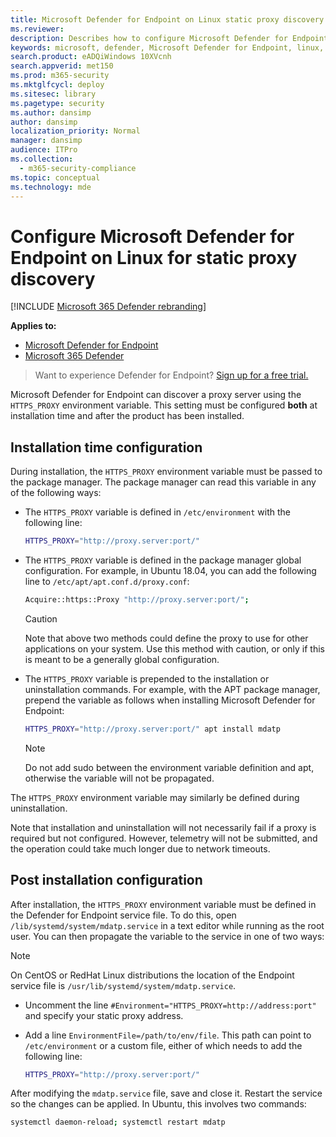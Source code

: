 ```yaml
---
title: Microsoft Defender for Endpoint on Linux static proxy discovery
ms.reviewer: 
description: Describes how to configure Microsoft Defender for Endpoint on Linux, for static proxy discovery.
keywords: microsoft, defender, Microsoft Defender for Endpoint, linux, installation, proxy
search.product: eADQiWindows 10XVcnh
search.appverid: met150
ms.prod: m365-security
ms.mktglfcycl: deploy
ms.sitesec: library
ms.pagetype: security
ms.author: dansimp
author: dansimp
localization_priority: Normal
manager: dansimp
audience: ITPro
ms.collection: 
  - m365-security-compliance
ms.topic: conceptual
ms.technology: mde
---
```


# Configure Microsoft Defender for Endpoint on Linux for static proxy discovery

[!INCLUDE [Microsoft 365 Defender rebranding](../../includes/microsoft-defender.md)]


**Applies to:**
- [Microsoft Defender for Endpoint](https://go.microsoft.com/fwlink/p/?linkid=2154037)
- [Microsoft 365 Defender](https://go.microsoft.com/fwlink/?linkid=2118804)

> Want to experience Defender for Endpoint? [Sign up for a free trial.](https://signup.microsoft.com/create-account/signup?products=7f379fee-c4f9-4278-b0a1-e4c8c2fcdf7e&ru=https://aka.ms/MDEp2OpenTrial?ocid=docs-wdatp-investigateip-abovefoldlink)

Microsoft Defender for Endpoint can discover a proxy server using the `HTTPS_PROXY` environment variable. This setting must be configured **both** at installation time and after the product has been installed.

## Installation time configuration

During installation, the `HTTPS_PROXY` environment variable must be passed to the package manager. The package manager can read this variable in any of the following ways:

- The `HTTPS_PROXY` variable is defined in `/etc/environment` with the following line:

  ```bash
  HTTPS_PROXY="http://proxy.server:port/"
  ```

- The `HTTPS_PROXY` variable is defined in the package manager global configuration. For example, in Ubuntu 18.04, you can add the following line to `/etc/apt/apt.conf.d/proxy.conf`:
  
  ```bash
  Acquire::https::Proxy "http://proxy.server:port/";
  ```

  > [!CAUTION]
  > Note that above two methods could define the proxy to use for other applications on your system. Use this method with caution, or only if this is meant to be a generally global configuration.
  
- The `HTTPS_PROXY` variable is prepended to the installation or uninstallation commands. For example, with the APT package manager, prepend the variable as follows when installing Microsoft Defender for Endpoint: 

  ```bash  
  HTTPS_PROXY="http://proxy.server:port/" apt install mdatp
  ```

  > [!NOTE]
  > Do not add sudo between the environment variable definition and apt, otherwise the variable will not be propagated.

The `HTTPS_PROXY` environment variable may similarly be defined during uninstallation.

Note that installation and uninstallation will not necessarily fail if a proxy is required but not configured. However, telemetry will not be submitted, and the operation could take much longer due to network timeouts.

## Post installation configuration
  
After installation, the `HTTPS_PROXY` environment variable must be defined in the Defender for Endpoint service file. To do this, open `/lib/systemd/system/mdatp.service` in a text editor while running as the root user. You can then propagate the variable to the service in one of two ways:

> [!NOTE]
> On CentOS or RedHat Linux distributions the location of the Endpoint service file is `/usr/lib/systemd/system/mdatp.service`.

- Uncomment the line `#Environment="HTTPS_PROXY=http://address:port"` and specify your static proxy address.

- Add a line `EnvironmentFile=/path/to/env/file`. This path can point to `/etc/environment` or a custom file, either of which needs to add the following line:
  
  ```bash
  HTTPS_PROXY="http://proxy.server:port/"
  ```

After modifying the `mdatp.service` file, save and close it. Restart the service so the changes can be applied. In Ubuntu, this involves two commands:  

```bash
systemctl daemon-reload; systemctl restart mdatp
```
